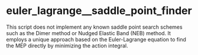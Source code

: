 # euler_lagrange__saddle_point_finder
This script does not implement any known saddle point search schemes such as the Dimer method or Nudged Elastic Band (NEB) method. It employs a unique approach based on the Euler-Lagrange equation to find the MEP directly by minimizing the action integral.
